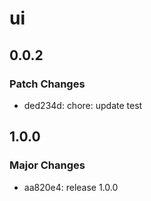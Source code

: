 # ui

## 0.0.2

### Patch Changes

- ded234d: chore: update test

## 1.0.0

### Major Changes

- aa820e4: release 1.0.0
